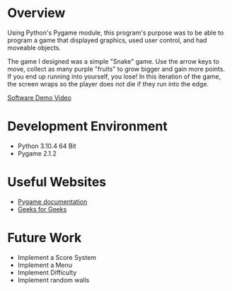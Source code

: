 # Overview

Using Python's Pygame module, this program's purpose was to be able to program a game that displayed graphics, used user control, and had moveable objects. 

The game I designed was a simple "Snake" game. Use the arrow keys to move, collect as many purple "fruits" to grow bigger and gain more points. If you end up running into yourself, you lose! In this iteration of the game, the screen wraps so the player does not die if they run into the edge.

[Software Demo Video](http://youtube.link.goes.here)

# Development Environment

* Python 3.10.4 64 Bit
* Pygame 2.1.2

# Useful Websites

* [Pygame documentation](https://www.pygame.org/docs/)
* [Geeks for Geeks](geeksforgeeks.org)

# Future Work

* Implement a Score System
* Implement a Menu
* Implement Difficulty
* Implement random walls

